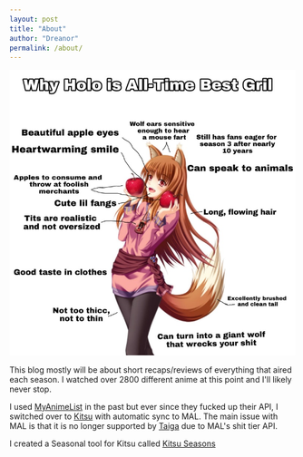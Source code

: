 ```yaml
---
layout: post
title: "About"
author: "Dreanor"
permalink: /about/
---
```


![Holo](..\assets\best_girl.jpg)

This blog mostly will be about short recaps/reviews of everything that aired each season. I watched over 2800 different anime at this point and I'll likely never stop.

I used [MyAnimeList](https://myanimelist.net/profile/dreanor) in the past but ever since they fucked up their API, I switched over to [Kitsu](https://kitsu.io/users/Dreanor/) with automatic sync to MAL. The main issue with MAL is that it is no longer supported by [Taiga](https://taiga.moe/) due to MAL's shit tier API.

I created a Seasonal tool for Kitsu called [Kitsu Seasons](https://github.com/DreanorAnime/Kitsu-Seasons)